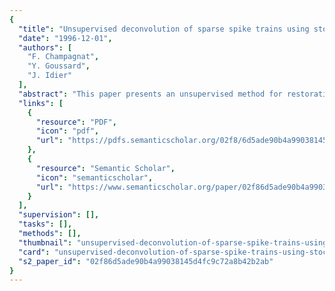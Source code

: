 ```yaml
---
{
  "title": "Unsupervised deconvolution of sparse spike trains using stochastic approximation",
  "date": "1996-12-01",
  "authors": [
    "F. Champagnat",
    "Y. Goussard",
    "J. Idier"
  ],
  "abstract": "This paper presents an unsupervised method for restoration of sparse spike trains. These signals are modeled as random Bernoulli-Gaussian processes, and their unsupervised restoration requires (i) estimation of the hyperparameters that control the stochastic models of the input and noise signals and (ii) deconvolution of the pulse process. Classically, the problem is solved iteratively using a maximum generalized likelihood approach despite questionable statistical properties. The contribution of the article is threefold. First, we present a new \"core algorithm\" for supervised deconvolution of spike trains, which exhibits enhanced numerical efficiency and reduced memory requirements. Second, we propose an original implementation of a hyperparameter estimation procedure that is based upon a stochastic version of the expectation-maximization (EM) algorithm. This procedure utilizes the same core algorithm as the supervised deconvolution method. Third, Monte Carlo simulations show that the proposed unsupervised restoration method exhibits satisfactory theoretical and practical behavior and that, in addition, good global numerical efficiency is achieved.",
  "links": [
    {
      "resource": "PDF",
      "icon": "pdf",
      "url": "https://pdfs.semanticscholar.org/02f8/6d5ade90b4a99038145d4fc9c72a8b42b2ab.pdf"
    },
    {
      "resource": "Semantic Scholar",
      "icon": "semanticscholar",
      "url": "https://www.semanticscholar.org/paper/02f86d5ade90b4a99038145d4fc9c72a8b42b2ab"
    }
  ],
  "supervision": [],
  "tasks": [],
  "methods": [],
  "thumbnail": "unsupervised-deconvolution-of-sparse-spike-trains-using-stochastic-approximation-thumb.jpg",
  "card": "unsupervised-deconvolution-of-sparse-spike-trains-using-stochastic-approximation-card.jpg",
  "s2_paper_id": "02f86d5ade90b4a99038145d4fc9c72a8b42b2ab"
}
---
```


